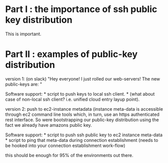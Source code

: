 Part I : the importance of ssh public key distribution
======================================================

This is important.


Part II : examples of public-key distribution
=============================================

version 1: (on slack) "Hey everyone! I just rolled our web-servers! The new public-keys are: "

Software support:
    * script to push keys to local ssh client.
    * (what about case of non-local ssh client? i.e. unified cloud entry layup point).

version 2: push to ec2-instance metadata (instance meta-data is accessible through ec2 command line tools which, in turn, use an https authenticated rest interface. So were bootstrapping our public-key distribution using the fact we already have amazons public key.

Software support:
    * script to push ssh public key to ec2 instance meta-data
    * script to ping that meta-data during connection establishment (needs to be hooked into your connection establishment work-flow)

this should be enough for 95% of the environments out there.

